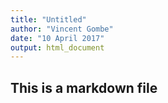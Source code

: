 ```yaml
---
title: "Untitled"
author: "Vincent Gombe"
date: "10 April 2017"
output: html_document
---
```

## This is a markdown file

